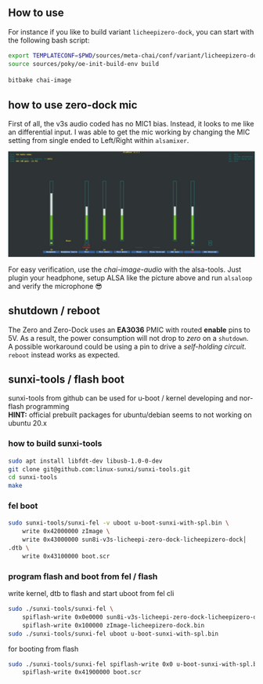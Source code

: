 ## How to use

For instance if you like to build variant `licheepizero-dock`, you can start with the following bash script:

```bash
export TEMPLATECONF=$PWD/sources/meta-chai/conf/variant/licheepizero-dock
source sources/poky/oe-init-build-env build

bitbake chai-image
```

## how to use zero-dock mic

First of all, the v3s audio coded has no MIC1 bias. Instead, it looks to me like an differential input. I was able to get the mic working by changing the MIC setting from single ended to Left/Right within `alsamixer`.

![ALSA settings](./docu/assets/alsa-settings.png)

For easy verification, use the _chai-image-audio_ with the alsa-tools. Just plugin your headphone, setup ALSA like the picture above and run `alsaloop` and verify the microphone 😎️

## shutdown / reboot

The Zero and Zero-Dock uses an __EA3036__ PMIC with routed __enable__ pins to 5V. As a result, the power consumption will not drop to _zero_ on a `shutdown`. A possible workaround could be using a pin to drive a _self-holding circuit_.  
`reboot` instead works as expected.

## sunxi-tools / flash boot

sunxi-tools from github can be used for u-boot / kernel developing and nor-flash programming  
__HINT:__ official prebuilt packages for ubuntu/debian seems to not working on ubuntu 20.x
### how to build sunxi-tools

```bash
sudo apt install libfdt-dev libusb-1.0-0-dev
git clone git@github.com:linux-sunxi/sunxi-tools.git
cd sunxi-tools
make
```

### fel boot

```bash
sudo sunxi-tools/sunxi-fel -v uboot u-boot-sunxi-with-spl.bin \
    write 0x42000000 zImage \
    write 0x43000000 sun8i-v3s-licheepi-zero-dock-licheepizero-dock│
.dtb \
    write 0x43100000 boot.scr
```

### program flash and boot from fel / flash

write kernel, dtb to flash and start uboot from fel cli
```bash
sudo ./sunxi-tools/sunxi-fel \
    spiflash-write 0x0e0000 sun8i-v3s-licheepi-zero-dock-licheepizero-dock.dtb \
    spiflash-write 0x100000 zImage-licheepizero-dock.bin
sudo ./sunxi-tools/sunxi-fel uboot u-boot-sunxi-with-spl.bin
```
for booting from flash
```bash
sudo ./sunxi-tools/sunxi-fel spiflash-write 0x0 u-boot-sunxi-with-spl.bin \
    spiflash-write 0x41900000 boot.scr
```
